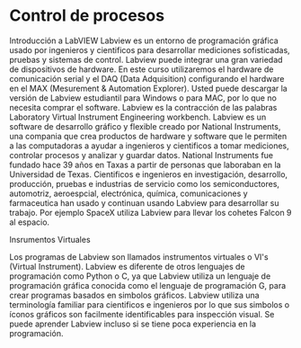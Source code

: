 # Control de procesos
Introducción a LabVIEW
Labview es un entorno de programación gráfica usado por ingenieros y cientificos para desarrollar mediciones
sofisticadas, pruebas y sistemas de control. Labview puede integrar una gran variedad de dispositivos de hardware. En este curso
utilizaremos el hardware de comunicación serial y el DAQ (Data Adquisition) configurando el hardware en el MAX (Mesurement & Automation Explorer).
Usted puede descargar la versión de Labview estudiantil para Windows o para MAC, por lo que no necesita comprar el software.
Labview es la contracción de las palabras Laboratory Virtual Instrument Engineering workbench.
Labview es un software de desarrollo gráfico y flexible creado por National Instruments, una compania que crea productos de hardware y software
que le permiten a las computadoras a ayudar a ingenieros y cientificos a tomar mediciones, controlar procesos y analizar y guardar datos.
National Instruments fue fundado hace 39 años en Taxas a partir de personas que laboraban en la Universidad de Texas. Cientificos
e ingenieros en investigación, desarrollo, producción, pruebas e industrias de servicio como los semiconductores, automotriz, aeroespcial,
electrónica, química, comunicaciones y farmaceutica han usado y continuan usando Labview para desarrollar su trabajo. Por ejemplo SpaceX
utiliza Labview para llevar los cohetes Falcon 9 al espacio.

Insrumentos Virtuales

Los programas de Labview son llamados instrumentos virtuales o VI's (Virtual Instrument). Labview es diferente de otros lenguajes de 
programación como Python o C, ya que Labview utiliza un lenguaje de programación gráfica conocida como el lenguaje de programación G,
para crear programas basados en simbolos gráficos. Labview utiliza una terminología familiar para cientificos e ingenieros por lo que
sus simbolos o íconos gráficos son facilmente identificables para inspección visual. Se puede aprender Labview incluso si se tiene poca 
experiencia en la programación.

